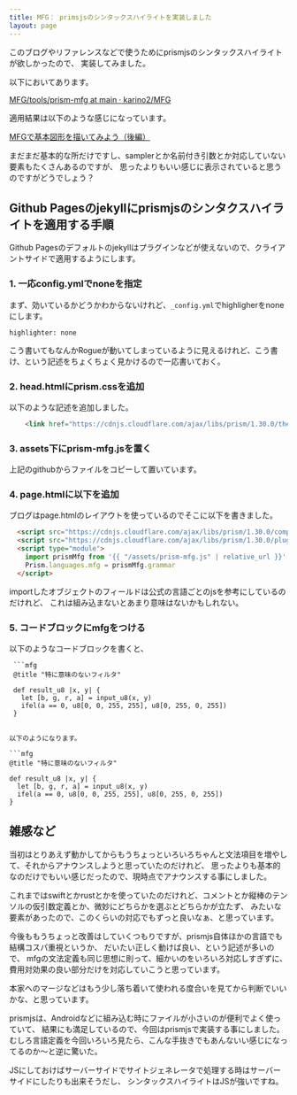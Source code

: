 ```yaml
---
title: MFG： primsjsのシンタックスハイライトを実装しました
layout: page
---
```

このブログやリファレンスなどで使うためにprismjsのシンタックスハイライトが欲しかったので、
実装してみました。

以下においてあります。

[MFG/tools/prism-mfg at main · karino2/MFG](https://github.com/karino2/MFG/tree/main/tools/prism-mfg)

適用結果は以下のような感じになっています。

[MFGで基本図形を描いてみよう（後編）](https://karino2.github.io/2025/08/01/draw_shape_on_MFG_part2.html)

まだまだ基本的な所だけですし、samplerとか名前付き引数とか対応していない要素もたくさんあるのですが、
思ったよりもいい感じに表示されていると思うのですがどうでしょう？

## Github Pagesのjekyllにprismjsのシンタクスハイライトを適用する手順

Github Pagesのデフォルトのjekyllはプラグインなどが使えないので、クライアントサイドで適用するようにします。

### 1. 一応config.ymlでnoneを指定

まず、効いているかどうかわからないけれど、`_config.yml`でhighligherをnoneにします。

```
highlighter: none
```

こう書いてもなんかRogueが動いてしまっているように見えるけれど、こう書け、という記述をちょくちょく見かけるので一応書いておく。

### 2. head.htmlにprism.cssを追加

以下のような記述を追加しました。

```html
	<link href="https://cdnjs.cloudflare.com/ajax/libs/prism/1.30.0/themes/prism.css" rel="stylesheet" />
```

### 3. assets下にprism-mfg.jsを置く

上記のgithubからファイルをコピーして置いています。

### 4. page.htmlに以下を追加

ブログはpage.htmlのレイアウトを使っているのでそこに以下を書きました。

```html
  <script src="https://cdnjs.cloudflare.com/ajax/libs/prism/1.30.0/components/prism-core.min.js"></script>
  <script src="https://cdnjs.cloudflare.com/ajax/libs/prism/1.30.0/plugins/autoloader/prism-autoloader.min.js"></script>
  <script type="module">
    import prismMfg from '{{ "/assets/prism-mfg.js" | relative_url }}'
    Prism.languages.mfg = prismMfg.grammar
  </script>
```

importしたオブジェクトのフィールドは公式の言語ごとのjsを参考にしているのだけれど、
これは組み込まないとあまり意味はないかもしれない。

### 5. コードブロックにmfgをつける

以下のようなコードブロックを書くと、

```
 ```mfg
 @title "特に意味のないフィルタ"

 def result_u8 |x, y| {
   let [b, g, r, a] = input_u8(x, y)
   ifel(a == 0, u8[0, 0, 255, 255], u8[0, 255, 0, 255])
 }
 ```
```

以下のようになります。

```mfg
@title "特に意味のないフィルタ"

def result_u8 |x, y| {
  let [b, g, r, a] = input_u8(x, y)
  ifel(a == 0, u8[0, 0, 255, 255], u8[0, 255, 0, 255])
}
```

## 雑感など

当初はとりあえず動かしてからもうちょっといろいろちゃんと文法項目を増やして、それからアナウンスしようと思っていたのだけれど、
思ったよりも基本的なのだけでもいい感じだったので、現時点でアナウンスする事にしました。

これまではswiftとかrustとかを使っていたのだけれど、コメントとか縦棒のテンソルの仮引数定義とか、微妙にどちらかを選ぶとどちらかが立たず、
みたいな要素があったので、このくらいの対応でもずっと良いなぁ、と思っています。

今後ももうちょっと改善はしていくつもりですが、prismjs自体ほかの言語でも結構コスパ重視というか、
だいたい正しく動けば良い、という記述が多いので、
mfgの文法定義も同じ思想に則って、細かいのをいろいろ対応しすぎずに、
費用対効果の良い部分だけを対応していこうと思っています。

本家へのマージなどはもう少し落ち着いて使われる度合いを見てから判断でいいかな、と思っています。

prismjsは、Androidなどに組み込む時にファイルが小さいのが便利でよく使っていて、
結果にも満足しているので、今回はprismjsで実装する事にしました。
むしろ言語定義を今回いろいろ見たら、こんな手抜きでもあんないい感じになってるのか〜と逆に驚いた。

JSにしておけばサーバーサイドでサイトジェネレータで処理する時はサーバーサイドにしたりも出来そうだし、
シンタックスハイライトはJSが強いですね。
